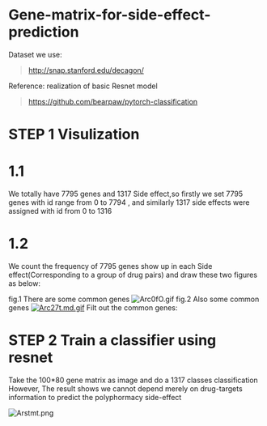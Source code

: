# Gene-matrix-for-side-effect-prediction
Dataset we use:
>http://snap.stanford.edu/decagon/

Reference: realization of basic Resnet model
>https://github.com/bearpaw/pytorch-classification

# STEP 1 Visulization
  # 1.1
We totally have 7795 genes and 1317 Side effect,so firstly we set 7795 genes with id range from 0 to 7794 ,
and similarly 1317 side effects were assigned with id  from    0 to 1316

  # 1.2
We count the frequency of 7795 genes show up in each Side effect(Corresponding to a group of drug pairs) 
and draw these two figures as below:


fig.1 There are some common genes
![Arc0fO.gif](https://s2.ax1x.com/2019/03/31/Arc0fO.gif)
fig.2 Also some common genes
[![Arc27t.md.gif](https://s2.ax1x.com/2019/03/31/Arc27t.md.gif)](https://imgchr.com/i/Arc27t)
Filt out the common genes:


# STEP 2 Train a classifier using resnet 
Take the 100*80 gene matrix as image and do a 1317 classes classification
However, The result shows we cannot depend merely on drug-targets information 
to predict the polyphormacy side-effect

![Arstmt.png](https://s2.ax1x.com/2019/03/31/Arstmt.png)
